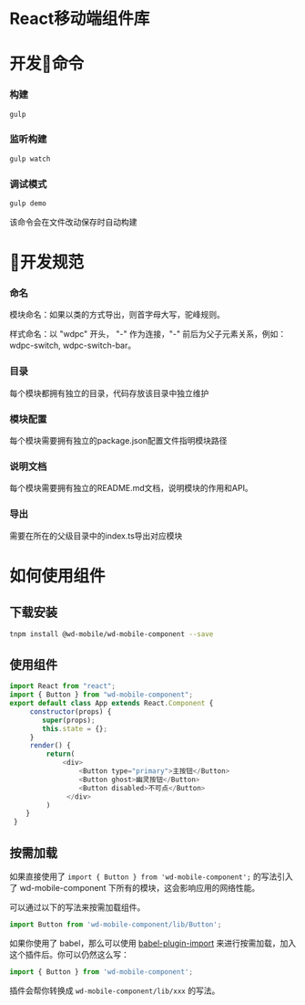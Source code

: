 # React移动端组件库

# 开发命令

### 构建

```javascript
gulp
```

### 监听构建

```javascript
gulp watch
```

### 调试模式

```javascript
gulp demo
```

该命令会在文件改动保存时自动构建

# 开发规范

### 命名

模块命名：如果以类的方式导出，则首字母大写，驼峰规则。

样式命名：以 "wdpc" 开头， "-" 作为连接，"-" 前后为父子元素关系，例如：wdpc-switch, wdpc-switch-bar。

### 目录

每个模块都拥有独立的目录，代码存放该目录中独立维护

### 模块配置

每个模块需要拥有独立的package.json配置文件指明模块路径

### 说明文档

每个模块需要拥有独立的README.md文档，说明模块的作用和API。

### 导出

需要在所在的父级目录中的index.ts导出对应模块

# 如何使用组件

## 下载安装

```bash
tnpm install @wd-mobile/wd-mobile-component --save
```

## 使用组件
```javascript react jsx
import React from "react";
import { Button } from "wd-mobile-component";
export default class App extends React.Component {
     constructor(props) {
        super(props);
        this.state = {};
     }
     render() {
         return(
             <div>
                 <Button type="primary">主按钮</Button>
                 <Button ghost>幽灵按钮</Button>
                 <Button disabled>不可点</Button>
              </div>
         )
    }
 }
 ```

## 按需加载

如果直接使用了 `import { Button } from 'wd-mobile-component';` 的写法引入了 wd-mobile-component 下所有的模块，这会影响应用的网络性能。

可以通过以下的写法来按需加载组件。

```jsx
import Button from 'wd-mobile-component/lib/Button';
```

如果你使用了 babel，那么可以使用 [babel-plugin-import](https://github.com/ant-design/babel-plugin-import) 来进行按需加载，加入这个插件后。你可以仍然这么写：

```jsx
import { Button } from 'wd-mobile-component';
```

插件会帮你转换成 `wd-mobile-component/lib/xxx` 的写法。
